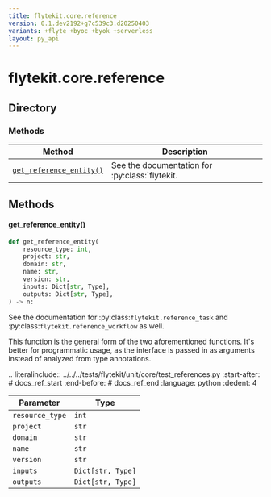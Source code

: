 ```yaml
---
title: flytekit.core.reference
version: 0.1.dev2192+g7c539c3.d20250403
variants: +flyte +byoc +byok +serverless
layout: py_api
---
```


# flytekit.core.reference

## Directory

### Methods

| Method | Description |
|-|-|
| [`get_reference_entity()`](#get_reference_entity) | See the documentation for :py:class:`flytekit. |


## Methods

#### get_reference_entity()

```python
def get_reference_entity(
    resource_type: int,
    project: str,
    domain: str,
    name: str,
    version: str,
    inputs: Dict[str, Type],
    outputs: Dict[str, Type],
) -> n:
```
See the documentation for :py:class:`flytekit.reference_task` and :py:class:`flytekit.reference_workflow` as well.

This function is the general form of the two aforementioned functions. It's better for programmatic usage, as
the interface is passed in as arguments instead of analyzed from type annotations.

.. literalinclude:: ../../../tests/flytekit/unit/core/test_references.py
   :start-after: # docs_ref_start
   :end-before: # docs_ref_end
   :language: python
   :dedent: 4



| Parameter | Type |
|-|-|
| `resource_type` | `int` |
| `project` | `str` |
| `domain` | `str` |
| `name` | `str` |
| `version` | `str` |
| `inputs` | `Dict[str, Type]` |
| `outputs` | `Dict[str, Type]` |

